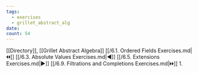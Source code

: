 ```yaml
---
tags:
  - exercises
  - grillet_abstract_alg
date:
count: 54
---
```

[[Directory]], [[Grillet Abstract Algebra]]
[[/6.1. Ordered Fields Exercises.md|🞀🞀]] [[/6.3. Absolute Values Exercises.md|◀]] [[/6.5. Extensions Exercises.md|▶]] [[/6.9. Filtrations and Completions Exercises.md|🞂🞂]]
1. 